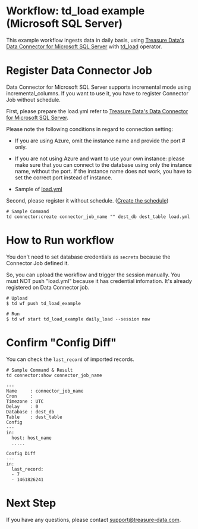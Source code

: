 # Workflow: td_load example (Microsoft SQL Server)

This example workflow ingests data in daily basis, using [Treasure Data's Data Connector for Microsoft SQL Server](https://docs.treasuredata.com/articles/data-connector-microsoft-sql-server) with [td_load](https://docs.digdag.io/operators.html#td-load-treasure-data-bulk-loading) operator.

# Register Data Connector Job

Data Connector for Microsoft SQL Server supports incremental mode using incremental_columns. If you want to use it, you have to register Connector Job without schedule.


First, please prepare the load.yml refer to [Treasure Data's Data Connector for Microsoft SQL Server](https://docs.treasuredata.com/articles/data-connector-microsoft-sql-server).

Please note the following conditions in regard to connection setting:
- If you are using Azure, omit the instance name and provide the port # only.
- If you are not using Azure and want to use your own instance: please make sure that you can connect to the database using only the instance name, without the port. If the instance name does not work, you have to set the correct port instead of instance.

- Sample of [load.yml](load.yml)

Second, please register it without schedule. ([Create the schedule](https://docs.treasuredata.com/articles/data-connector-microsoft-sql-server#create-the-schedule))

    # Sample Command
    td connector:create connector_job_name "" dest_db dest_table load.yml

# How to Run workflow

You don't need to set database credentials as `secrets` because the Connector Job defined it.

So, you can upload the workflow and trigger the session manually.
You must NOT push "load.yml" because it has credential infomation. It's already registered on Data Connector job.

    # Upload
    $ td wf push td_load_example
    
    # Run
    $ td wf start td_load_example daily_load --session now

# Confirm "Config Diff"

You can check the `last_record` of imported records.

    # Sample Command & Result
    td connector:show connector_job_name
    
    ---
    Name     : connector_job_name
    Cron     :
    Timezone : UTC
    Delay    : 0
    Database : dest_db
    Table    : dest_table
    Config
    ---
    in:
      host: host_name
      .....
    
    Config Diff
    ---
    in:
      last_record:
      - 7
      - 1461826241

# Next Step

If you have any questions, please contact support@treasure-data.com.
